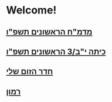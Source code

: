 # Welcome!

## [מדמ"ח הראשונים תשפ"ו](https://docs.google.com/document/d/1udwl4AcTlujS7ji9FzZ-UmhBVKWsajRnAoCbf1DHV2E/edit?tab=t.0)
## [כיתה י"ב/3 הראשונים תשפ"ו](https://docs.google.com/document/d/1O3CGlc2Qg66RhqXkKDK25_4_HB8olhEKMIbRojV7Y04/edit?usp=sharing)
## [חדר הזום שלי](https://us04web.zoom.us/j/5684313969?pwd=y47f4iXk0WOF74rsa41xTKanQrrsbW.1)
## [רמון](https://docs.google.com/document/d/1KBhs4vmw6nxQCfECG42DNtLgReq1nn6pINTsAy7jIO8/edit?usp=sharing)



